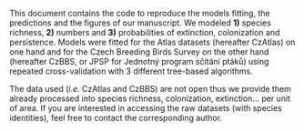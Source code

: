 This document contains the code to reproduce the models fitting, the predictions and the figures of our manuscript. We modeled **1)** species richness, **2)** numbers and **3)** probabilities of extinction, colonization and persistence. Models were fitted for the Atlas datasets (hereafter CzAtlas) on one hand and for the Czech Breeding Birds Survey on the other hand (hereafter CzBBS, or JPSP for Jednotný program sčítání ptáků) using repeated cross-validation with 3 different tree-based algorithms.

The data used (*i.e.* CzAtlas and CzBBS) are not open thus we provide them already processed into species richness, colonization, extinction... per unit of area. If you are interested in accessing the raw datasets (with species identities), feel free to contact the corresponding author.
